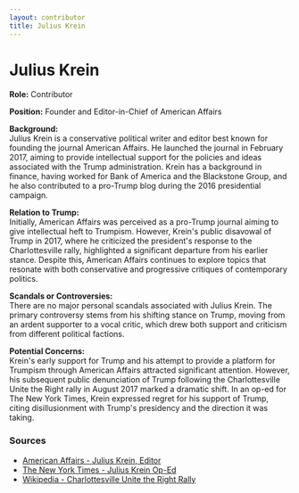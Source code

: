 ```yaml
---
layout: contributor
title: Julius Krein
---
```


# Julius Krein

**Role:** Contributor

**Position:** Founder and Editor-in-Chief of American Affairs

**Background:**  
Julius Krein is a conservative political writer and editor best known for founding the journal American Affairs. He launched the journal in February 2017, aiming to provide intellectual support for the policies and ideas associated with the Trump administration. Krein has a background in finance, having worked for Bank of America and the Blackstone Group, and he also contributed to a pro-Trump blog during the 2016 presidential campaign.

**Relation to Trump:**  
Initially, American Affairs was perceived as a pro-Trump journal aiming to give intellectual heft to Trumpism. However, Krein's public disavowal of Trump in 2017, where he criticized the president's response to the Charlottesville rally, highlighted a significant departure from his earlier stance. Despite this, American Affairs continues to explore topics that resonate with both conservative and progressive critiques of contemporary politics.

**Scandals or Controversies:**  
There are no major personal scandals associated with Julius Krein. The primary controversy stems from his shifting stance on Trump, moving from an ardent supporter to a vocal critic, which drew both support and criticism from different political factions.

**Potential Concerns:**  
Krein's early support for Trump and his attempt to provide a platform for Trumpism through American Affairs attracted significant attention. However, his subsequent public denunciation of Trump following the Charlottesville Unite the Right rally in August 2017 marked a dramatic shift. In an op-ed for The New York Times, Krein expressed regret for his support of Trump, citing disillusionment with Trump's presidency and the direction it was taking.

### Sources
- [American Affairs - Julius Krein, Editor](https://americanaffairsjournal.org/about/)
- [The New York Times - Julius Krein Op-Ed](https://www.nytimes.com/2017/08/24/opinion/im-sorry-i-voted-for-this-president.html)
- [Wikipedia - Charlottesville Unite the Right Rally](https://en.wikipedia.org/wiki/Unite_the_Right_rally)
